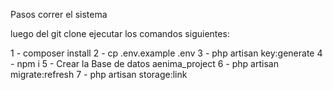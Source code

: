 Pasos correr el sistema

luego del git clone ejecutar los comandos siguientes:

 1 - composer install
 2 - cp .env.example .env
 3 - php artisan key:generate
 4 - npm i
 5 - Crear la Base de datos aenima_project
 6 - php artisan migrate:refresh
 7 - php artisan storage:link
